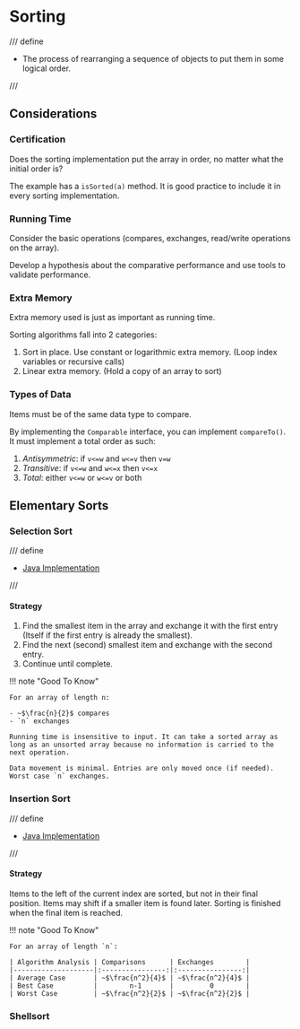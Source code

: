 # Sorting
/// define 

- The process of rearranging a sequence of objects to put them in some logical order.

///

## Considerations

### Certification

Does the sorting implementation put the array in order, no matter what the initial order is?

The example has a `isSorted(a)` method. It is good practice to include it in every sorting implementation.

### Running Time
    
Consider the basic operations (compares, exchanges, read/write operations on the array).

Develop a hypothesis about the comparative performance and use tools to validate performance.

### Extra Memory
    
Extra memory used is just as important as running time.

Sorting algorithms fall into 2 categories:

1. Sort in place. Use constant or logarithmic extra memory. (Loop index variables or recursive calls)
2. Linear extra memory. (Hold a copy of an array to sort)

### Types of Data

Items must be of the same data type to compare.

By implementing the `Comparable` interface, you can implement `compareTo()`. It must implement a total order as such:

1. _Antisymmetric_: if `v<=w` and `w<=v` then `v=w`
1. _Transitive_: if `v<=w` and `w<=x` then `v<=x`
1. _Total_: either `v<=w` or `w<=v` or both

## Elementary Sorts

### Selection Sort
/// define

- [Java Implementation](selection.md)

///

#### Strategy

1. Find the smallest item in the array and exchange it with the first entry (Itself if the first entry is already the smallest).
2. Find the next (second) smallest item and exchange with the second entry.
3. Continue until complete.

!!! note "Good To Know"
    
    For an array of length n:

    - ~$\frac{n}{2}$ compares
    - `n` exchanges
    
    Running time is insensitive to input. It can take a sorted array as long as an unsorted array because no information is carried to the next operation.
    
    Data movement is minimal. Entries are only moved once (if needed). Worst case `n` exchanges.

### Insertion Sort
/// define

- [Java Implementation](insertion.md)

///

#### Strategy

Items to the left of the current index are sorted, but not in their final position. Items may shift if a smaller item is found later. Sorting is finished when the final item is reached. 

!!! note "Good To Know"
    
    For an array of length `n`:
    
    | Algorithm Analysis | Comparisons      | Exchanges        |
    |--------------------|:----------------:|:----------------:|
    | Average Case       | ~$\frac{n^2}{4}$ | ~$\frac{n^2}{4}$ |
    | Best Case          |        n-1       |         0        |
    | Worst Case         | ~$\frac{n^2}{2}$ | ~$\frac{n^2}{2}$ |

### Shellsort

